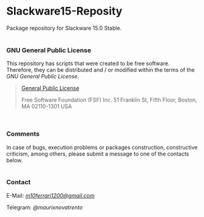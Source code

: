# Slackware15-Reposity

Package repository for Slackware 15.0 Stable.
<br/><br/>

<!-- | `flare-game`               | `1.13.04`        | `i586` `x86_64` `arm`   |                         |
| `opensonic`                | `0.1.4`          | `i586` `x86_64` `arm`   |                         |
| `quake2`                   | `8.00`           | `i586` `x86_64` `arm`   |                         |
| `smc`                      | `20140328`       | `x86_64`                |                         |
| `allegro4`                 | `4.4.2`          | `i586` `x86_64` `arm`   | `opensonic`             |
| `protonvpn-cli`            | `2.2.11`         | `i586` `x86_64` `arm`   | `protonvpn-gui`         |
| `protonvpn-gui`            | `2.1.1`          | `i586` `x86_64` `arm`   |                         |
| `BeautifulSoup4`           | `4.11.1`         | `i586` `x86_64` `arm`   | `gnotifier` `whats`     |
| `python3-ConfigParser`     | `5.2.0`          | `i586` `x86_64` `arm`   | `protonvpn-gui`         |
| `python3-distutils-extra`  | `2.39`           | `i586` `x86_64` `arm`   | `kazam`                 |
| `python3-docopt`           | `0.6.2`          | `i586` `x86_64` `arm`   | `protonvpn-cli`         |
| `python3-imdbpy`           | `2021.4.18`      | `i586` `x86_64` `arm`   | `hypnotix`              |
| `python3-lxml`             | `4.8.0`          | `i586` `x86_64` `arm`   | `face` `insta`          |
| `python3-pythondialog`     | `3.5.3`          | `i586` `x86_64` `arm`   | `protonvpn-cli`         |
| `python3-setproctitle`     | `1.2.3`          | `i586` `x86_64` `arm`   | `hypnotix`              |
| `python3-soupsieve`        | `2.3.1`          | `i586` `x86_64` `arm`   | `BeautifulSoup4` `face` `gnotifier` `whats` |
| `python3-Unidecode`        | `1.3.4`          | `i586` `x86_64` `arm`   | `hypnotix`              |
| `python3-xlib`             | `0.31`           | `i586` `x86_64` `arm`   | `kazam`                 |
| `cabextract`               | `1.9.1`          | `i586` `x86_64` `arm`   |                         |
| `dpkg`                     | `1.21.8`         | `i586` `x86_64` `arm`   |                         |
| `lcab`                     | `1.0b12`         | `i586` `x86_64` `arm`   |                         |
| `luna-wallpapers`          | `0.2`            | `noarch`                |                         |
| `fortune-mod-br`           | `20160820`       | `noarch`                |                         |
| `fortune-mod`              | `2.22.0`         | `i586` `x86_64` `arm`   | `fortune-mod-br`        |
| `recode`                   | `3.7.12`         | `i586` `x86_64` `arm`   | `fortune-mod`  -->

### GNU General Public License

This repository has scripts that were created to be free software.<br/>
Therefore, they can be distributed and / or modified within the terms of the *GNU General Public License*.

>[General Public License](https://pt.wikipedia.org/wiki/GNU_General_Public_License)
>
>Free Software Foundation (FSF) Inc. 51 Franklin St, Fifth Floor, Boston, MA 02110-1301 USA

<br/>

### Comments

In case of bugs, execution problems or packages construction, constructive criticism, among others,
please submit a message to one of the contacts below.
<br/><br/>

### Contact

E-Mail: *m10ferrari1200@gmail.com*

Telegram: *@maurixnovatrento*

